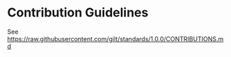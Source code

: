# Contribution Guidelines

See https://raw.githubusercontent.com/gilt/standards/1.0.0/CONTRIBUTIONS.md